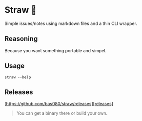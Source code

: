 # Straw 🌾

Simple issues/notes using markdown files and a thin CLI wrapper.

## Reasoning

Because you want something portable and simpel.

## Usage

`straw --help`

## Releases

[https://github.com/bas080/straw/releases][releases]

> You can get a binary there or build your own.

[releases]:https://github.com/bas080/straw/releases
